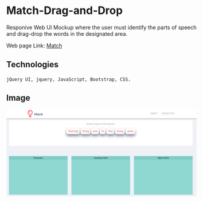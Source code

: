 # Match-Drag-and-Drop
Responive Web UI Mockup where the user must identify the parts of speech and drag-drop the words in the designated area.

<p>Web page Link:  <a href="http://www.cs.odu.edu/~gkathire/Match/">Match</a></p>

## Technologies
```
jQuery UI, jquery, JavaScript, Bootstrap, CSS.
```


 ## Image 
![alt text](resources/images-git/1.PNG)
